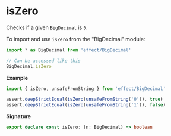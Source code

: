 # isZero

Checks if a given `BigDecimal` is `0`.

To import and use `isZero` from the "BigDecimal" module:

```ts
import * as BigDecimal from 'effect/BigDecimal'

// Can be accessed like this
BigDecimal.isZero
```

**Example**

```ts
import { isZero, unsafeFromString } from 'effect/BigDecimal'

assert.deepStrictEqual(isZero(unsafeFromString('0')), true)
assert.deepStrictEqual(isZero(unsafeFromString('1')), false)
```

**Signature**

```ts
export declare const isZero: (n: BigDecimal) => boolean
```
